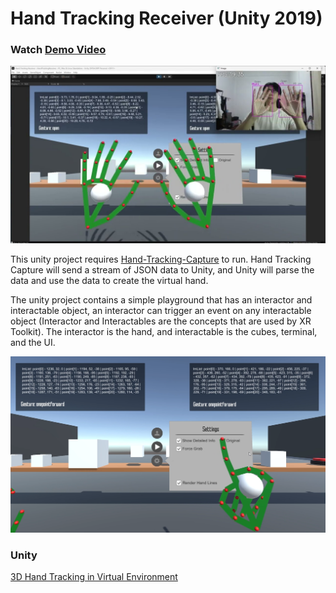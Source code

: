 # Hand Tracking Receiver (Unity 2019)

### Watch [Demo Video](https://www.youtube.com/watch?v=ocB7OnGq14M)
<a href="https://youtu.be/ocB7OnGq14M"><img src="./images/thumbnail.jpg" alt="Thumbnail" width="1000"/></a>

This unity project requires [Hand-Tracking-Capture](https://github.com/haneure/Hand-Tracking-Capture) to run. Hand Tracking Capture will send a stream of JSON data to Unity, and Unity will parse the data and use the data to create the virtual hand.

The unity project contains a simple playground that has an interactor and interactable object, an interactor can trigger an event on any interactable object (Interactor and Interactables are the concepts that are used by XR Toolkit). The interactor is the hand, and interactable is the cubes, terminal, and the UI.

<a href="https://youtu.be/ocB7OnGq14M"><img src="./images/demo-1.png" alt="Thumbnail" width="1000"/></a>

### Unity
[3D Hand Tracking in Virtual Environment](https://www.youtube.com/watch?v=RQ-2JWzNc6k)

